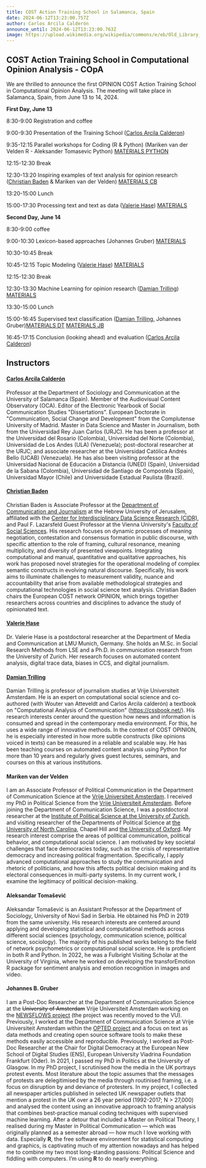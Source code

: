 ```yaml
---
title: COST Action Training School in Salamanca, Spain
date: 2024-06-12T13:23:00.757Z
author: Carlos Arcila Calderón
announce_until: 2024-06-12T13:23:00.763Z
image: https://upload.wikimedia.org/wikipedia/commons/e/eb/Old_Library_in_University_of_Salamanca_01.jpg
---
```

## COST Action Training School in Computational Opinion Analysis - COpA

W﻿e are thrilled to announce the first OPINION COST Action Training School in Computational Opinion Analysis. The meeting will take place in Salamanca, Spain, from June 13 to 14, 2024.

**First Day, June 13**

8:30-9:00 Registration and coffee

9:00-9:30 Presentation of the Training School ([Carlos Arcila Calderon](https://www.youtube.com/watch?v=zVldMxKRLTY))

9:35-12:15 Parallel workshops for Coding (R & Python) (Mariken van der Velden R - Aleksander Tomasevic Python) [MATERIALS PYTHON](https://copa.atomasevic.com/)

12:15-12:30 Break

12:30-13:20 Inspiring examples of text analysis for opinion research ([Christian Baden](https://www.youtube.com/watch?v=xVazagdKyzw) & Mariken van der Velden) [MATERIALS CB](https://docs.google.com/document/d/14YB024ZYE6ysmbgaj9AVaiXVd3u2Uj38rX-2R9dQITE/edit?usp=drive_link)

13:20-15:00 Lunch

15:00-17:30 Processing text and text as data ([Valerie Hase](https://www.youtube.com/watch?v=FgdF_hs4nkE)) [MATERIALS](https://github.com/valeriehase/Salamanca-CSS-SummerSchool)

**Second Day, June 14**

8:30-9:00 coffee

9:00-10:30 Lexicon-based approaches (Johannes Gruber) [MATERIALS](https://github.com/JBGruber/copa_summer-school-dictionary)

10:30-10:45 Break

10:45-12:15 Topic Modeling ([Valerie Hase](https://www.youtube.com/watch?v=FgdF_hs4nkE)) [MATERIALS](https://github.com/valeriehase/Salamanca-CSS-SummerSchool)

12:15-12:30 Break

12:30-13:30 Machine Learning for opinion research ([Damian Trilling](https://www.youtube.com/watch?v=ggqhHas_CtI)) [MATERIALS](https://github.com/damian0604/teaching-cost)

13:30-15:00 Lunch

15:00-16:45 Supervised text classification ([Damian Trilling,](https://www.youtube.com/watch?v=ggqhHas_CtI) Johannes Gruber)[MATERIALS DT](https://github.com/damian0604/teaching-cost) [MATERIALS JB](https://github.com/JBGruber/copa_summer-school-dictionary) [](https://github.com/damian0604/teaching-cost)

16:45-17:15 Conclusion (looking ahead) and evaluation ([Carlos Arcila Calderon](https://www.youtube.com/watch?v=zVldMxKRLTY))

## I﻿nstructors

#### [Carlos Arcila Calderón](https://www.youtube.com/watch?v=zVldMxKRLTY)

Professor at the Department of Sociology and Communication at the University of Salamanca (Spain). Member of the Audiovisual Content Observatory (OCA). Editor of the Electronic Yearbook of Social Communication Studies "Dissertations". European Doctorate in "Communication, Social Change and Development" from the Complutense University of Madrid.  Master in Data Science and Master in Journalism, both from the Universidad Rey Juan Carlos (URJC). He has been a professor at the Universidad del Rosario (Colombia), Universidad del Norte (Colombia), Universidad de Los Andes (ULA) (Venezuela); post-doctoral researcher at the URJC; and associate researcher at the Universidad Católica Andrés Bello (UCAB) (Venezuela). He has also been visiting professor at the Universidad Nacional de Educación a Distancia (UNED) (Spain), Universidad de la Sabana (Colombia), Universidad de Santiago de Compostela (Spain), Universidad Mayor (Chile) and Universidade Estadual Paulista (Brazil).

#### **[Christian Baden](https://www.youtube.com/watch?v=xVazagdKyzw)**

Christian Baden is Associate Professor at the [Department of Communication and Journalism](https://communication.huji.ac.il/) at the Hebrew University of Jerusalem, affiliated with the [Center for Interdisciplinary Data Science Research (CIDR)](http://cidr.staging.cs.huji.ac.il/en/), and Paul F. Lazarsfeld Guest Professor at the Vienna University's [Faculty of Social Sciences](https://sowi.univie.ac.at/). His research focuses on dynamic processes of meaning negotiation, contestation and consensus formation in public discourse, with specific attention to the role of framing, cultural resonance, meaning multiplicity, and diversity of presented viewpoints. Integrating computational and manual, quantitative and qualitative approaches, his work has proposed novel strategies for the operational modeling of complex semantic constructs in evolving natural discourse. Specifically, his work aims to illuminate challenges to measurement validity, nuance and accountability that arise from available methodological strategies and computational technologies in social science text analysis. Christian Baden chairs the European COST network OPINION, which brings together researchers across countries and disciplines to advance the study of opinionated text.

#### **[Valerie Hase](https://www.youtube.com/watch?v=FgdF_hs4nkE)**

Dr. Valerie Hase is a postdoctoral researcher at the Department of Media and Communication at LMU Munich, Germany. She holds an M.Sc. in Social Research Methods from LSE and a Ph.D. in communication research from the University of Zurich. Her research focuses on automated content analysis, digital trace data, biases in CCS, and digital journalism.

#### **[Damian Trilling](https://www.youtube.com/watch?v=ggqhHas_CtI)**

Damian Trilling is professor of journalism studies at Vrije Universiteit Amsterdam. He is an expert on computational social science and co-authored (with Wouter van Atteveldt and Carlos Arcila calderón) a textbook on "Computational Analysis of Communication" (<https://cssbook.net/>). His research interests center around the question how news and information is consumed and spread in the contemporary media environment. For this, he uses a wide range of innovative methods. In the context of COST OPINION, he is especially interested in how more subtle constructs (like opinions voiced in texts) can be measured in a reliable and scalable way. He has been teaching courses on automated content analysis using Python for more than 10 years and regularly gives guest lectures, seminars, and courses on this at various institutions.

#### **Mariken van der Velden**

I am an Associate Professor of Political Communication in the Department of Communication Science at the [Vrije Universiteit Amsterdam](https://vu.nl/en/about-vu/faculties/faculty-of-social-sciences/departments/communication-science). I received my PhD in Political Science from the [Vrije Universiteit Amsterdam](https://vu.nl/en/about-vu/faculties/faculty-of-social-sciences/departments/political-science-and-public-administration). Before joining the Department of Communication Science, I was a postdoctoral researcher at the [Institute of Political Science at the University of Zurich](https://www.ipz.uzh.ch/de.html), and visiting researcher of the Departments of Political Science at [the University of North Carolina](https://politicalscience.unc.edu/), Chapel Hill and [the University of Oxford](https://www.politics.ox.ac.uk/). My research interest comprise the areas of political communication, political behavior, and computational social science. I am motivated by key societal challenges that face democracies today, such as the crisis of representative democracy and increasing political fragmentation. Specifically, I apply advanced computational approaches to study the communication and rhetoric of politicians, and how this affects political decision making and its electoral consequences in multi-party systems. In my current work, I examine the legitimacy of political decision-making. 

#### **Aleksandar Tomašević**

Aleksandar Tomašević is an Assistant Professor at the Department of Sociology, University of Novi Sad in Serbia. He obtained his PhD in 2019 from the same university. His research interests are centered around applying and developing statistical and computational methods across different social sciences (psychology, communication science, political science, sociology). The majority of his published works belong to the field of network psychometrics or computational social science. He is proficient in both R and Python. In 2022, he was a Fulbright Visiting Scholar at the University of Virginia, where he worked on developing the transforEmotion R package for sentiment analysis and emotion recognition in images and video.

#### **Johannes B. Gruber**

I am a Post-Doc Researcher at the Department of Communication Science at the ~~University of Amsterdam~~ Vrije Universiteit Amsterdam working on the [NEWSFLOWS project](https://newsflows.eu/) (the project was recently moved to the VU). Previously, I worked at the Department of Communication Science at Vrije Universiteit Amsterdam within the [OPTED project](https://opted.eu/team/wp7-pre-processing-storage-and-data-sharing/johannes-b-gruber/) and a focus on text as data methods and creating open source software tools to make these methods easily accessible and reproducible. Previously, I worked as Post-Doc Researcher at the Chair for Digital Democracy at the European New School of Digital Studies (ENS), European University Viadrina Foundation Frankfurt (Oder). In 2021, I passed my PhD in Politics at the University of Glasgow. In my PhD project, I scrutinised how the media in the UK portrays protest events. Most literature about the topic assumes that the messages of protests are delegitimised by the media through routinised framing, i.e. a focus on disruption by and deviance of protesters. In my project, I collected all newspaper articles published in selected UK newspaper outlets that mention a protest in the UK over a 26 year period (1992-2017; N > 27,000) and analysed the content using an innovative approach to framing analysis that combines best-practice manual coding techniques with supervised machine learning. After a detour that included a Master on Political Theory, I realised during my Master in Political Communication — which was originally planned as a semester abroad — how much I love working with data. Especially **R**, the free software environment for statistical computing and graphics, is captivating much of my attention nowadays and has helped me to combine my two most long-standing passions: Political Science and fiddling with computers. I’m using **R** to do nearly everything.
